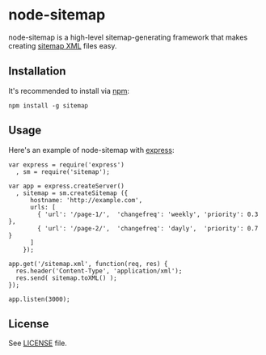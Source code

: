node-sitemap
============

node-sitemap is a high-level sitemap-generating framework that
makes creating [sitemap XML](http://www.sitemaps.org/) files easy.

Installation
------------

It's recommended to install via [npm](https://github.com/isaacs/npm/):

    npm install -g sitemap

Usage
-----

Here's an example of node-sitemap with [express](https://github.com/visionmedia/express):

    var express = require('express')
      , sm = require('sitemap');

    var app = express.createServer()
      , sitemap = sm.createSitemap ({
          hostname: 'http://example.com',
          urls: [
            { 'url': '/page-1/',  'changefreq': 'weekly', 'priority': 0.3 },
            { 'url': '/page-2/',  'changefreq': 'dayly',  'priority': 0.7 }
          ]
        });

    app.get('/sitemap.xml', function(req, res) {
      res.header('Content-Type', 'application/xml');
      res.send( sitemap.toXML() );
    });

    app.listen(3000);

License
-------

See [LICENSE](https://github.com/ekalinin/node-sitemap/blob/master/LICENSE) file.
